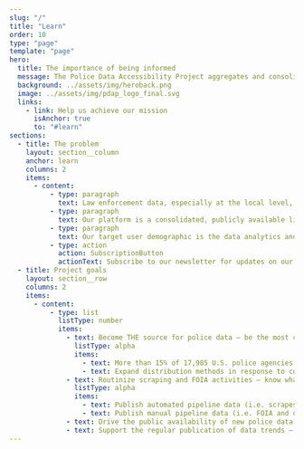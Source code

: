```yaml
---
slug: "/"
title: "Learn"
order: 10
type: "page"
template: "page"
hero:
  title: The importance of being informed
  message: The Police Data Accessibility Project aggregates and consolidates open source law enforcement activity data to provide the public and policymakers with digestible records.
  background: ../assets/img/heroback.png
  image: ../assets/img/pdap_logo_final.svg
  links:
    - link: Help us achieve our mission
      isAnchor: true
      to: "#learn"
sections:
  - title: The problem
    layout: section__column
    anchor: learn
    columns: 2
    items:
      - content:
          - type: paragraph
            text: Law enforcement data, especially at the local level, is hidden in the corners of the internet, obfuscated by bureaucracy, and served up via low quality user experiences. All this makes it difficult for citizens to access, consolidate, and make use of the data for accurate and factual inferences. Our approach empowers volunteer hunter-gatherers to contribute to a platform empowering the citizenry with oversight capability.
          - type: paragraph
            text: Our platform is a consolidated, publicly available library of law enforcement related records. Our goal is to ease data consumption, facilitate open source software analytics, and provide an interface for reporting and analysis of law enforcement activity. Our platform will be made publicly available, free of charge.
          - type: paragraph
            text: Our target user demographic is the data analytics and justice sector so they may examine law enforcement trends. The platform will also benefit broader swathes of the population, such as academics studies, press coverage, government oversight, elected officials, and the law enforcement agencies themselves.
          - type: action
            action: SubscriptionButton
            actionText: Subscribe to our newsletter for updates on our progress
  - title: Project goals
    layout: section__row
    columns: 2
    items:
      - content:
          - type: list
            listType: number
            items:
              - text: Become THE source for police data — be the most complete source of law enforcement data
                listType: alpha
                items:
                  - text: More than 15% of 17,985 U.S. police agencies represented in the data (focused on population centers)
                  - text: Expand distribution methods in response to community feedback
              - text: Routinize scraping and FOIA activities — know what and when data is made available
                listType: alpha
                items:
                  - text: Publish automated pipeline data (i.e. scrapes) within hours
                  - text: Publish manual pipeline data (i.e. FOIA and docs) in days
              - text: Drive the public availability of new police data — data is being created where it wasn’t before because of the holes we identify
              - text: Support the regular publication of data trends — our data is widely cited in publications
---
```

